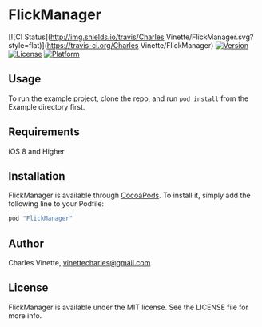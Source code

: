 # FlickManager

[![CI Status](http://img.shields.io/travis/Charles Vinette/FlickManager.svg?style=flat)](https://travis-ci.org/Charles Vinette/FlickManager)
[![Version](https://img.shields.io/cocoapods/v/FlickManager.svg?style=flat)](http://cocoapods.org/pods/FlickManager)
[![License](https://img.shields.io/cocoapods/l/FlickManager.svg?style=flat)](http://cocoapods.org/pods/FlickManager)
[![Platform](https://img.shields.io/cocoapods/p/FlickManager.svg?style=flat)](http://cocoapods.org/pods/FlickManager)

## Usage

To run the example project, clone the repo, and run `pod install` from the Example directory first.

## Requirements
iOS 8 and Higher

## Installation

FlickManager is available through [CocoaPods](http://cocoapods.org). To install
it, simply add the following line to your Podfile:

```ruby
pod "FlickManager"
```

## Author

Charles Vinette, vinettecharles@gmail.com

## License

FlickManager is available under the MIT license. See the LICENSE file for more info.
